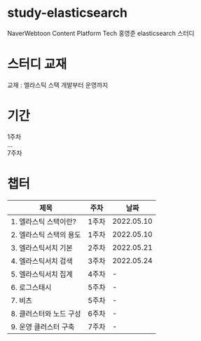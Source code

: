 # study-elasticsearch

NaverWebtoon Content Platform Tech 홍영준 elasticsearch 스터디

# 스터디 교재
교재 : 엘라스틱 스택 개발부터 운영까지

# 기간
1주차  
...  
7주차  

# 챕터
|제목|주차|날짜|
|---|---|---|
|1. 엘라스틱 스택이란?|1주차|2022.05.10|
|2. 엘라스틱 스택의 용도|1주차|2022.05.10|
|3. 엘라스틱서치 기본|2주차|2022.05.21|
|4. 엘라스틱서치 검색|3주차|2022.05.24|
|5. 엘라스틱서치 집계|4주차|-|
|6. 로그스태시|5주차|-|
|7. 비츠|5주차|-|
|8. 클러스터와 노드 구성|6주차|-|
|9. 운영 클러스터 구축|7주차|-|
